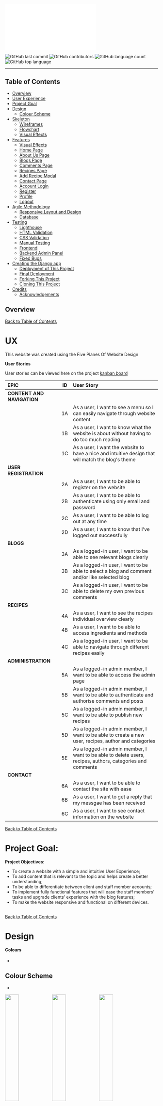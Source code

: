 #

![Mockup](docs/readme-images/mockup.p)

![GitHub last commit](https://img.shields.io/github/last-commit/marceillo/kayak-blog-pp4?color=red)
![GitHub contributors](https://img.shields.io/github/contributors/marceillo/kayak-blog-pp4?color=orange)
![GitHub language count](https://img.shields.io/github/languages/count/marceillo/kayak-blog-pp4?color=yellow)
![GitHub top language](https://img.shields.io/github/languages/top/marceillo/kayak-blog-pp4?color=green)
<hr>

## Table of Contents

- [Overview](#overview)
- [User Experience](#ux)
- [Project Goal](#project-goal)
- [Design](#design)
  - [Colour Scheme](#colour-scheme)
- [Skeleton](#skeleton)
  - [Wireframes](#wireframes)
  - [Flowchart](#flowchart)
  - [Visual Effects](#visual-effects)
- [Features](#features)
  - [Visual Effects](#visual-effects)
  - [Home Page](#home-page)
  - [About Us Page](#about-us-page)
  - [Blogs Page](#blogs-page)
  - [Comments Page](#comments-page)
  - [Recipes Page](#recipes-page)
  - [Add Recipe Modal](#add-recipe-modal)
  - [Contact Page](#contact-page)
  - [Account Login](#account-login)
  - [Register](#register)
  - [Profile](#profile)
  - [Logout](#logout)
- [Agile Methodology](#agile-methodology)
  - [Responsive Layout and Design](#responsive-layout-and-design)
  - [Database](#database)
- [Testing](#testing)
  - [Lighthouse](#lighthouse)
  - [HTML Validation](#html-validation)
  - [CSS Validation](#css-validation)
  - [Manual Testing](#manual-testing)
  - [Frontend](#frontend)
  - [Backend Admin Panel](#backend-admin-panel)
  - [Fixed Bugs](#fixed-bugs) 
- [Creating the Django app](#creating-the-django-app)
  - [Deployment of This Project](#deployment-of-this-project)
  - [Final Deployment](#final-deployment)
  - [Forking This Project](#forking-this-project)
  - [Cloning This Project](#cloning-this-project)
- [Credits](#credits)
  - [Acknowledgements](#acknowledgements)


## Overview


[Back to Table of Contents](#table-of-contents)

# UX
This website was created using the Five Planes Of Website Design<br>

**User Stories**

User stories can be viewed here on the project [kanban board ](https://github.com/users/hughes84/projects/1)

|   EPIC                                |ID|                                User Story                                                   |
| :-------------------------------------|--|:------------------------------------------------------------------------------------------- |
|**CONTENT AND NAVIGATION**             |  ||
|                                       |1A| As a user, I want to see a menu so I can easily navigate through website content |             
|                                       |1B| As a user, I want to know what the website is about without having to do too much reading|
|                                       |1C| As a user, I want the website to have a nice and intuitive design that will match the blog's theme|
|**USER REGISTRATION**                  |  || 
|                                       |2A| As a user, I want to be able to register on the website|
|                                       |2B| As a user, I want to be able to authenticate using only email and password|
|                                       |2C| As a user, I want to be able to log out at any time|
|                                       |2D| As a user, I want to know that I've logged out successfully|
|**BLOGS**                              |  ||
|                                       |3A| As a logged-in user, I want to be able to see relevant blogs clearly|
|                                       |3B| As a logged-in user, I want to be able to select a blog and comment and/or like selected blog|
|                                       |3C| As a logged-in user, I want to be able to delete my own previous comments|
|**RECIPES**                            |  ||
|                                       |4A| As a user, I want to see the recipes individual overview clearly|
|                                       |4B| As a user, I want to be able to access ingredients and methods|
|                                       |4C| As a logged-in user, I want to be able to navigate through different recipes easily|
|**ADMINISTRATION**                     |  ||
|                                       |5A| As a logged-in admin member, I want to be able to access the admin page|
|                                       |5B| As a logged-in admin member, I want to be able to authenticate and authorise comments and posts|
|                                       |5C| As a logged-in admin member, I want to be able to publish new recipes|
|                                       |5D| As a logged-in admin member, I want to be able to create a new user, recipes, author and categories|
|                                       |5E| As a logged-in admin member, I want to be able to delete users, recipes, authors, categories and comments|
|**CONTACT**                            |  ||
|                                       |6A| As a user, I want to be able to contact the site with ease|
|                                       |6B| As a user, I want to get a reply that my messgae has been received|
|                                       |6C| As a user, I want to see contact information on the website|

[Back to Table of Contents](#table-of-contents)

# Project Goal:



**Project Objectives:**

* To create a website with a simple and intuitive User Experience;
* To add content that is relevant to the topic and helps create a better understanding;
* To be able to differentiate between client and staff member accounts;
* To implement fully functional features that will ease the staff members' tasks and upgrade clients' experience with the blog features;
* To make the website responsive and functional on different devices.<br><br>

[Back to Table of Contents](#table-of-contents)

# Design

#### Colours

* 
## Colour Scheme
* 
<img src="docs/readme-images/primary-green.png" width="30%">
<img src="docs/readme-images/primary-white.png" width="30%">
<img src="docs/readme-images/primary-black.png" width="30%">
<img src="docs/readme-images/primary-grey.png" width="30%">
<img src="docs/readme-images/primary-orange.png" width="30%">
<br>

* The secondary colour scheme was used for buttons, warnings, errors or for highlighting important information.<br>
<img src="docs/readme-images/secondary-blue.png" width="30%">
<img src="docs/readme-images/secondary-gray.png" width="30%">
<img src="docs/readme-images/secondary-green.png" width="30%">
<img src="docs/readme-images/secondary-lightblue.png" width="30%">

[Back to Table of Contents](#table-of-contents)

#### Typography

* The Roboto font is used as the main font for the whole project.

[Back to Table of Contents](#table-of-contents)

#### Imagery

* 

# Skeleton

## Wireframes
The wireframes for mobile were created with <br>

<details>
  <summary>Wire Frames</summary>
  <h4>Home page</h4>
  <img src="docs/readme-images/wireframe-home.png"><br>
  <h4>About page</h4>
  <img src="docs/readme-images/wireframe-about.png"><br>
  <h4>About more</h4>
  <img src="docs/readme-images/wireframe-aboutmore.png"><br>
  <h4>Blog page</h4>
  <img src="docs/readme-images/wireframe-blog.png"><br>
  <h4>Blog user comments</h4>
  <img src="docs/readme-images/wireframe-comments.png"><br>
  <h4>Recipes</h4>
  <img src="docs/readme-images/wireframe-recipe.png"><br>
  <h4>Recipe details</h4>
  <img src="docs/readme-images/wireframe-recipedetail.png"><br>
  <h4>Contact us</h4>
  <img src="docs/readme-images/wireframe-contactpage.png"><br>
  <h4>Submit message</h4>
  <img src="docs/readme-images/wireframe-contactmsg.png"><br>
  <h4>User profile</h4>
  <img src="docs/readme-images/wireframe-profile.png"><br>
  <h4>Sign in</h4>
  <img src="docs/readme-images/wireframe-signin.png"><br>
  <h4>Sign up</h4>
  <img src="docs/readme-images/wireframe-signup.png"><br>
</details>
</details><br>

[Back to Table of Contents](#table-of-contents)

## Flowchart
 
## Visual Effects

* 
## Features

### Home Page

![Home Page](docs/readme-images/screen-home.png)

* The hero image

### About Us Page

![About Us](docs/readme-images/screen-aboutus.png)


* Note:

[Back to Table of Contents](#table-of-contents)

### Blogs Page

![Blogs](docs/readme-images/screen-blogs.png)

* Note:

[Back to Table of Contents](#table-of-contents)

### Comments Page

![Comments](docs/readme-images/screen-comments.png)

* Note:

[Back to Table of Contents](#table-of-contents)

### Recipes Page

![Recipes](docs/readme-images/screen-recipes.png)

* 
[Back to Table of Contents](#table-of-contents)

### Add  Modal

![Recipes](docs/readme-images/screen-addrecipe.png)

* 

[Back to Table of Contents](#table-of-contents)

### Contact Page

![Contact](docs/readme-images/screen-contact.png)

* 
[Back to Table of Contents](#table-of-contents)

### Account login

![Login](docs/readme-images/screen-login.png)

* 
[Back to Table of Contents](#table-of-contents)

### Register

![Register](docs/readme-images/screen-register.png)

* 

[Back to Table of Contents](#table-of-contents)

### Profile

![Profile](docs/readme-images/screen-profile.png)

* The profile page allows the user to add an image as well as edit their profile picture, username or email address.

[Back to Table of Contents](#table-of-contents)

### Logout

![Logout](docs/readme-images/screen-signout.footer.png)

* 

[Back to Table of Contents](#table-of-contents)

## Database

The project uses the PostgreSQL relational database for storing the data.

## Agile Methodology
This project was developed using the Agile methodology.<br>
All epics and user stories implementation progress was registered using [Github issues](https://github.com/hughes84/my-blog-pp4/issues). As the user stories were accomplished, they were moved in the Kanban Board from **Epic**,**User stories**, **To Do**, to **In-progress**, **Testing** and **Done** lists. 

## Responsive Layout and Design
The project design has been adapted to all types of devices using Bootstrap predefined breakpoints. For intermediate devices where the design didn't fit accordingly, custom breakpoints were used.

**Breakpoints:**
    - max-width:575.98px
    - max-width:991.98px
    - max-width:1300.98px

[Back to Table of Contents](#table-of-contents)

## Tools Used

[GitHub](https://github.com/) - used for hosting the source code of the program<br>
[Heroku](https://dashboard.heroku.com/) - used for deploying the project<br>
[Favicon.io](https://favicon.io/) - used for generating the website favicon<br>
[Font Awesome](https://fontawesome.com/) - for creating atractive UX with icons<br>
[Bootstrap5](https://getbootstrap.com/) - for adding predifined styled elements and creating responsiveness<br>
[Google Fonts](https://fonts.google.com/) - for typography<br>
[JsHint](https://jshint.com/) - used for validating the javascript code<br>
[PEP8 Validator](http://pep8online.com/) - used for validating the python code<br>
[HTML - W3C HTML Validator](https://validator.w3.org/#validate_by_uri+with_options) - used for validating the HTML<br>
[CSS - Jigsaw CSS Validator](https://jigsaw.w3.org/css-validator/#validate_by_uri) - used for validating the CSS<br>
LightHouse - for testing performance<br>

[Back to Table of Contents](#table-of-contents)

# Testing

* Testing has taken place continuously throughout the development of the project. Each view was tested regularly. 
  When the outcome was not as expected, debugging took place at that point.

  ### Python Validation - PEP8
* Python testing was done using the PEP8 Online to ensure there were no syntax errors in the project. All python files
were entered into the online checker and no errors were found in any of the custom codes.

![Pyhton](docs/readme-images/screen-pyhton.png)

## Lighthouse
Lighthouse was used to test Performance, Best Practices, Accessibility, and SEO on Desktop.

![Lighthouse](docs/readme-images/screen-lighthouse.png)

[Back to Table of Contents](#table-of-contents)

## HTML Validation

![HTML](docs/readme-images/screen-w3c.png)

## CSS Validation
* Custom CSS was validated using W3C Jigsaw validation service. No were displayed.

![CSS](docs/readme-images/screen-css.png)

[Back to Table of Contents](#table-of-contents)

## Manual Testing
### Frontend
* 
[Back to Table of Contents](#table-of-contents)

### Backend Admin Panel
* 

[Back to Table of Contents](#table-of-contents)

* **All known bugs have been fixed**

## Fixed bugs

| **Bug** | **Fix** |
| --- | --- |
| Bug: Performance is very low | Solution: Load Css and Javascript asynchronously |
| Bug:  While I was developing the project I tried to merge my recipe model and my recipe detail model and when I tried to migrate the changes I got an error in the terminal telling me the terminal required a default number for the new foreign key. | I entered no and closed terminal and entered default value in the model itself

[Back to Table of Contents](#table-of-contents)

## Creating the Django app

1. Go to the Code Institute Gitpod Full Template [Template](https://github.com/Code-Institute-Org/gitpod-full-template)
2. Click on Use This Template
3. Once the template is available in your repository click on Gitpod
4. When the image for the template and the Gitpod are ready open a new terminal to start a new Django App
5. Install Django and gunicorn: `pip3 install django gunicorn`
6. Install supporting database libraries dj_database_url and psycopg2 library: `pip3 install dj_database_url psycopg2`
7. Create file for requirements: in the terminal window type `pip freeze --local > requirements.txt`
8. Create project: in the terminal window type django-admin startproject your_project_name
9. Create app: in the terminal window type python3 manage.py startapp your_app_name
10. Add app to the list of installed apps in settings.py file: you_app_name
11. Migrate changes: in the terminal window type python3 manage.py migrate
12. Run the server to test if the app is installed, in the terminal window type python3 manage.py runserver
13. If the app has been installed correctly the window will display The install worked successfully! Congratulations!

[Back to Table of Contents](#table-of-contents)

## Deployment of This Project

* This site was deployed by completing the following steps:

1. Log in to [Heroku](https://id.heroku.com) or create an account
2. On the main page click the button labelled New in the top right corner and from the drop-down menu select Create New
App
3. You must enter a unique app name
4. Next select your region
5. Click on the Create App button
6. Click in resources and select Heroku Postgres database
7. Click Reveal Config Vars and add a new record with SECRET_KEY
8. Click Reveal Config Vars and add a new record with the `CLOUDINARY_URL`
9. Click Reveal Config Vars and add a new record with the `DISABLE_COLLECTSTATIC = 1`
10. The next page is the project’s Deploy Tab. Click on the Settings Tab and scroll down to Config Vars
11. Next, scroll down to the Buildpack section click Add Buildpack select python and click Save Changes
12. Scroll to the top of the page and choose the Deploy tab
13. Select Github as the deployment method
14. Confirm you want to connect to GitHub
15. Search for the repository name and click the connect button
16. Scroll to the bottom of the deploy page and select the preferred deployment type
17. Click either Enable Automatic Deploys for automatic deployment when you push updates to Github

[Back to Table of Contents](#table-of-contents)

## Final Deployment 

1. Create a runtime.txt `python-3.8.13`
2. Create a Procfile `web: gunicorn your_project_name.wsgi`
3. When development is complete change the debug setting to: `DEBUG = False` in settings.py
4. In this project the summernote editor was used so for this to work in Heroku add: `X_FRAME_OPTIONS = SAMEORIGIN `to
   settings.py.
5. In Heroku settings, delete the config vars for `DISABLE_COLLECTSTATIC = 1`

[Back to Table of Contents](#table-of-contents)

## Forking This Project

* Fork this project by following the steps:

1. Open [GitHub](https://github.com/hughes84/my-blog-pp4.git)
2. Find the 'Fork' button at the top right of the page
3. Once you click the button the fork will be in your repository

## Cloning This Project

* Clone this project by following the steps:

1. Open [GitHub](https://github.com/hughes84/my-blog-pp4.git)
2. You will be provided with three options to choose from, HTTPS, SSH or GitHub CLI, click the clipboard icon in order
to copy the URL
3. Once you click the button the fork will be in your repository
4. Open a new terminal
5. Change the current working directory to the location that you want the cloned directory
6. Type 'git clone' and paste the URL copied in step 3
7. Press 'Enter' and the project is cloned

[Back to Table of Contents](#table-of-contents)

## Credits

### Content

* 

## Acknowledgements

* 
[Back to Table of Contents](#table-of-contents)

